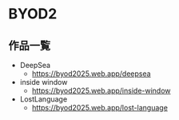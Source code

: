 # BYOD2

## 作品一覧

- DeepSea
    - https://byod2025.web.app/deepsea
- inside window
    - https://byod2025.web.app/inside-window
- LostLanguage
    - https://byod2025.web.app/lost-language

